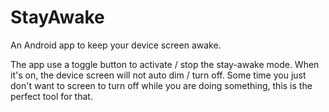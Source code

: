 # StayAwake
An Android app to keep your device screen awake.

The app use a toggle button to activate / stop the stay-awake mode. 
When it's on, the device screen will not auto dim / turn off. 
Some time you just don't want to screen to turn off while you are doing something, this is the perfect tool for that.
